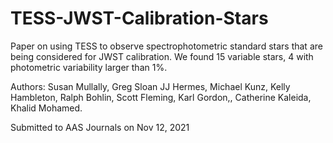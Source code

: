 # TESS-JWST-Calibration-Stars
Paper on using TESS to observe spectrophotometric standard stars that are being considered for JWST calibration.  We found 15 variable stars, 4 with photometric variability larger than 1%.

Authors: Susan Mullally, Greg Sloan JJ Hermes, Michael Kunz, Kelly Hambleton, Ralph Bohlin, Scott Fleming, Karl Gordon,, Catherine Kaleida, Khalid Mohamed.

Submitted to AAS Journals on Nov 12, 2021
